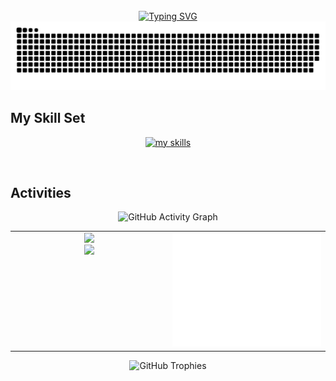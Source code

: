 <br>

<div align="center">
  <a href="https://git.io/typing-svg">
    <img src="https://readme-typing-svg.demolab.com?font=Fira+Code&weight=500&size=30&pause=1000&color=4169e1&width=800&height=90&lines=Welcome+to+My+GitHub;I'm+ryoken+%F0%9F%91%8B" alt="Typing SVG" />
  </a>
</div>
  
<div align="center">
  <img src="https://github.com/Marstach-svg/Marstach-svg/blob/main/img/github-user-contribution.svg" />
</div>


## My Skill Set  
<p align="center">
  <a href="https://skillicons.dev" target="_blank" rel="noopener noreferrer" >
    <img alt="my skills" src="https://skillicons.dev/icons?theme=dark&perline=7&i=python,django,flask,javascript,typescript,react,tailwind,vite,bun,docker,linux,git,gcp" />
  </a>
</p>

<br/>  

## Activities
<!-- グラフはセンターでOK -->
<p align="center">
  <img
    src="https://github-readme-activity-graph.vercel.app/graph?username=Marstach-svg&theme=tokyo-night&custom_title=Contribution%20Graph%20in%20the%20last%2031%20days"
    alt="GitHub Activity Graph"
  />
</p>

<!-- 左: Stats+Streak（縦）　右: Metrics -->
<table align="center">
  <tr>
    <!-- 左側 -->
    <td valign="top" width="50%" align="center">
      <a href="https://github-readme-stats.vercel.app/api?username=Marstach-svg&theme=onewhite&layout=compact">
        <img width="380" src="https://github-readme-stats.vercel.app/api?username=Marstach-svg&theme=onewhite&layout=compact" />
      </a><br/>
      <a href="https://git.io/streak-stats">
        <img width="380" src="https://streak-stats.demolab.com?user=Marstach-svg&theme=tokyonight&border_radius=4.3" />
      </a>
    </td>
    <td valign="top" align="right" width="50%">
      <a href="https://github.com/lowlighter/metrics">
        <img src="https://github.com/Marstach-svg/Marstach-svg/blob/main/output/metrics.base.svg" />
      </a>
    </td>
  </tr>
</table>

<!-- トロフィーは中央 -->
<p align="center">
  <img src="https://github-profile-trophy.vercel.app/?username=Marstach-svg&theme=flat" alt="GitHub Trophies" />
</p>
